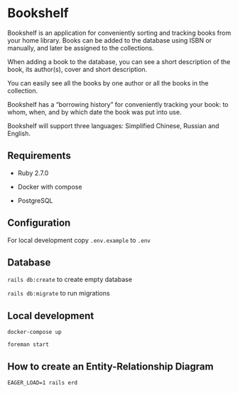 # Bookshelf

Bookshelf is an application for conveniently sorting and tracking books from your home library. Books can be added to the database using ISBN or manually, and later be assigned to the collections.

When adding a book to the database, you can see a short description of the book, its author(s), cover and short description.

You can easily see all the books by one author or all the books in the collection.

Bookshelf has a “borrowing history” for conveniently tracking your book: to whom, when, and by which date the book was put into use.

Bookshelf will support three languages: Simplified Chinese, Russian and English.

## Requirements

* Ruby 2.7.0

* Docker with compose

* PostgreSQL

## Configuration

For local development copy `.env.example` to `.env`

## Database

`rails db:create` to create empty database

`rails db:migrate` to run migrations

## Local development

`docker-compose up`

`foreman start`

## How to create an Entity-Relationship Diagram

`EAGER_LOAD=1 rails erd`
